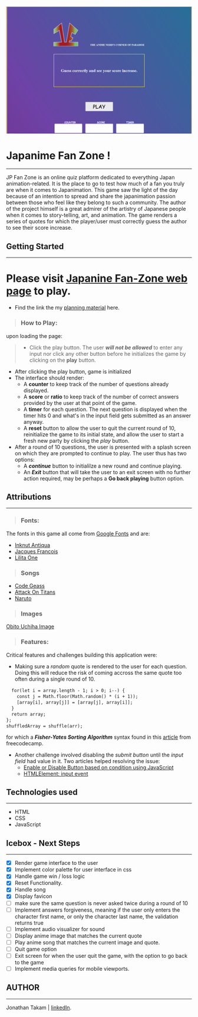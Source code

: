 ![Japanime fan zone screenshot](./assets/Screenshot%202023-09-08%20134844.png)

# Japanime Fan Zone !

***

JP Fan Zone is an online quiz platform dedicated to everything Japan animation-related. It is the place to go to test how much of a fan you truly are when it comes to Japanimation. This game saw the light of the day because of an intention to spread and share the japanimation passion between those who feel like they belong to such a community. The author of the project himself is a great admirer of the artistry of Japanese people when it comes to story-telling, art, and animation. The game renders a series of quotes for which the player/user must correctly guess the author to see their score increase.

## Getting Started

***

# Please visit [Japanine Fan-Zone web page](https://jp-fan-zone.netlify.app/main) to play.
- Find the link the my [planning material](https://docs.google.com/document/d/1Ks2oQGX5u9JOMiniqU32IdVzj9eyhaRH/edit) here.

> ### How to Play:
upon loading the page:
> - Click the play button. The user ***will not be allowed*** to enter any input nor click any other button before he initializes the game by clicking on the **play** button.
- After clicking the play button, game is initialized
- The interface should render:
  - A **counter** to keep track of the number of questions already displayed.
  - A **score** or **ratio** to keep track of the number of correct answers provided by the user at that point of the game.
  - A **timer** for each question. The next question is displayed when the timer hits 0 and what's in the input field gets submitted as an answer anyway.
  - A **reset** button to allow the user to quit the current round of 10, reinitialize the game to its initial state, and allow the user to start a fresh new party by clicking the *play* button.
- After a round of 10 questions, the user is presented with a splash screen on which they are prompted to continue to play. The user thus has two options:
  - A ***continue*** button to initialilze a new round and continue playing.
  - An ***Exit*** button that will take the user to an exit screen with no further action required, may be perhaps a **Go back playing** button option.


## Attributions

***

> ### Fonts:
The fonts in this game all come from [Google Fonts](https://fonts.google.com/) and are:
 - [Inknut Antiqua](https://fonts.google.com/specimen/Inknut+Antiqua?query=inknut) 
 - [Jacques Francois](https://fonts.google.com/specimen/Jacques+Francois?query=jacques+fra)
 - [Lilita One](https://fonts.google.com/specimen/Lilita+One?query=lilita)

> ### Songs
  - [Code Geass](https://archive.org/details/02-stories)
  - [Attack On Titans](https://archive.org/details/attack-on-titan-original-soundtrack)
  - [Naruto](https://downloads.khinsider.com/game-soundtracks/album/naruto-shippuden-ultimate-ninja-1-unofficial-soundtrack) 

  > ### Images
  [Obito Uchiha Image](https://www.wallpaperflare.com/uchiha-obito-wallpaper-naruto-uchiha-madara-digital-wallpaper-wallpaper-qwx/download/1920x1080)

 > ### Features:
 Critical features and challenges building this application were:
 - Making sure a *random* quote is rendered to the user for each question. Doing this will reduce the risk of coming accross the same quote too often during a single round of 10.
  ```const shuffle = (array) => {
    for(let i = array.length - 1; i > 0; i--) {
      const j = Math.floor(Math.random() * (i + 1));
      [array[i], array[j]] = [array[j], array[i]];
    }
    return array;
  };
  shuffledArray = shuffle(arr); 
  ```
  for which a ***Fisher-Yates Sorting Algorithm*** syntax found in this [article](https://www.freecodecamp.org/news/how-to-shuffle-an-array-of-items-using-javascript-or-typescript/) from freecodecamp.

  - Another challenge involved disabling the *submit button* until the *input field* had value in it. Two articles helped resolving the issue:
    - [
Enable or Disable Button based on condition using JavaScript ](https://www.aspsnippets.com/Articles/Enable-or-Disable-Button-based-on-condition-using-JavaScript.aspx)
    - [HTMLElement: input event](https://developer.mozilla.org/en-US/docs/Web/API/HTMLElement/input_event)

## Technologies used

***

- HTML
- CSS
- JavaScript

## Icebox - Next Steps

***

- [x] Render game interface to the user
- [x] Implement color palette for user interface in css
- [x] Handle game win / loss logic
- [x] Reset Functionality.
- [x] Handle song
- [x] Display favicon
- [ ] make sure the same question is never asked twice during a round of 10
- [ ] Implement answers forgiveness, meaning if the user only enters the character first name, or only the character last name, the validation returns true
- [ ] Implement audio visualizer for sound
- [ ] Display anime image that matches the current quote
- [ ] Play anime song that matches the current image and quote.
- [ ] Quit game option
- [ ] Exit screen for when the user quit the game, with the option to go back to the game
- [ ] Implement media queries for mobile viewports.

## AUTHOR

***

Jonathan Takam | [linkedIn](www.linkedin.com/in/takam-jonathan).




